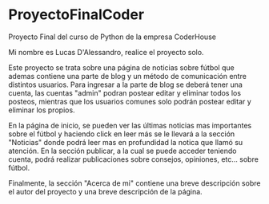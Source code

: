 # ProyectoFinalCoder
Proyecto Final del curso de Python de la empresa CoderHouse


Mi nombre es Lucas D'Alessandro, realice el proyecto solo.

Este proyecto se trata sobre una página de noticias sobre fútbol que ademas contiene una parte de blog y un método de comunicación entre distintos usuarios.
Para ingresar a la parte de blog se deberá tener una cuenta, las cuentas "admin" podran postear editar y eliminar todos los posteos,
mientras que los usuarios comunes solo podrán postear editar y eliminar los propios.

En la página de inicio, se pueden ver las últimas noticias mas importantes sobre el fútbol y haciendo click en leer más 
se le llevará a la sección "Noticias" donde podrá leer mas en profundidad la notica que llamó su atención.
En la sección publicar, a la cual se puede acceder teniendo cuenta, podrá realizar publicaciones sobre consejos, opiniones, etc... sobre fútbol.

Finalmente, la sección "Acerca de mi" contiene una breve descripción sobre el autor del proyecto y una breve descripción de la página.
